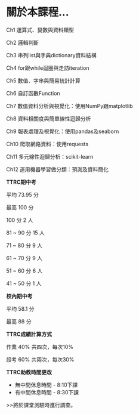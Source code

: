 # 關於本課程...

Ch1  運算式、變數與資料類型

Ch2  邏輯判斷

Ch3  串列list與字典dictionary資料結構

Ch4  for跟while迴圈與走訪iteration

Ch5  數值、字串與簡易統計計算

Ch6  自訂函數Function

Ch7  數值資料分析與視覺化：使用NumPy跟matplotlib

Ch8  資料相關度與簡單線性迴歸分析

Ch9  報表處理及視覺化：使用pandas及seaborn

Ch10  爬取網路資料：使用requests

Ch11  多元線性迴歸分析：scikit-learn

Ch12  運用機器學習做分類：預測及資料簡化



**TTRC期中考**

平均    73.95 分

最高    100 分

100 分    2 人

81 \~ 90 分    15 人

71 \~ 80 分    9 人

61 \~ 70 分    9 人

51 \~ 60 分    6 人

41 \~ 50 分    1 人



**校內期中考**

平均    58.1 分&#x20;

最高    88 分



**TTRC成績計算方式**

作業 40% 共四次，每次10%&#x20;

段考 60% 共兩次，每次30%



**TTRC助教時間更改**

* 無中間休息時間 - 8:10下課
* 有中間休息時間 - 8:30下課

\>>將於課堂測驗時進行調查。

